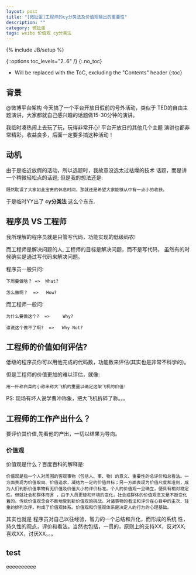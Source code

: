 ```yaml
---
layout: post
title: "[微扯蛋]工程师的cy分类法及价值观输出的重要性"
description: ""
category: 微扯蛋
tags: weibo 价值观 cy分类法
---
```

{% include JB/setup %}

<!-- not list start -->

{::options toc_levels="2..6" /}
{:.no_toc}
* Will be replaced with the ToC, excluding the "Contents" header
{:toc}

## 背景

<!-- not list end -->

 @微博平台架构 今天搞了一个平台开放日假前的号外活动，类似于
 TED的自由主题演讲，大家都就自己感兴趣的话题做15-30分钟的演讲。
 
我临时凑热闹上去玩了玩，玩得非常开心! 平台开放日的其他几个主题
演讲也都非常精彩，收益良多，后面一定要多搞这种活动！

<!-- more start -->

## 动机

由于是临近放假的活动，所以选题时，我故意没选太过枯燥的技术
话题，而是讲一个稍微轻松点的话题; 但是我的想法还是: 

    既然耽误了大家如此宝贵的休息时间，那就还是希望大家能够从中有一点小的收获。 

于是临时YY出了 **cy分类法** 这么个东东.

## 程序员 VS 工程师

我所理解的程序员就是只管写代码，功能实现的低级码农!

而工程师是解决问题的人, 工程师的目标是解决问题，而不是写代码，
虽然有的时候确实是通过写代码来解决问题。 

程序员一般只问: 

    下周要做啥？ =>  What? 

    怎么做啊？  =>   How? 

而工程师一般问:
   
    为什么要做这个?  =>     Why? 
   
    谁说这个做不了啊?  =>   Why Not? 

## 工程师的价值如何评估? 

低级的程序员你可以用他完成的代码数，功能数来评估(其实也是非常不科学的)。

但是工程师的价值更加的难以评估，就像:

    用一杆称白菜的小称来称大飞机的重量以确定这架飞机的价值!

PS: 现场有坏人说学曹冲称象，把大飞机拆碎了称。。。

## 工程师的工作产出什么？

要评价其价值,先看他的产出，一切以结果为导向。

### 价值观

价值观是什么？百度百科的解释是:

    价值观是指一个人对周围的客观事物（包括人、事、物）的意义、重要性的总评价和总看法。一方面表现为价值取向、价值追求，凝结为一定的价值目标；另一方面表现为价值尺度和准则，成为人们判断价值事物有无价值及价值大小的评价标准。个人的价值观一旦确立，便具有相对稳定性。但就社会和群体而言 ，由于人员更替和环境的变化，社会或群体的价值观念又是不断变化着的。传统价值观念会不断地受到新价值观的挑战。对诸事物的看法和评价在心目中的主次、轻重的排列次序，构成了价值观体系。价值观和价值观体系是决定人的行为的心理基础。

其实也就是 程序员对自己以往经验，智力的一个总结和升化，而形成的系统
性，持久性的观点，评价和看法。当然也包括，一贯的，原则上的支持XX，反对XX;
喜欢XX，讨厌XX。。。

## test 

eeeeeeeeee

<!-- more end -->

